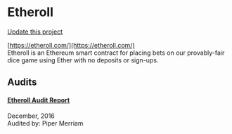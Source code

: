 
# Etheroll

[Update this project](https://github.com/ConsenSys/blockchainSecurityDB/edit/master/projects/etheroll.json)
  
[https://etheroll.com/](https://etheroll.com/)<br>
Etheroll is an Ethereum smart contract for placing bets on our provably-fair dice game using Ether with no deposits or sign-ups.


## Audits



#### [Etheroll Audit Report](https://gist.github.com/pipermerriam/cd0e94d24f8ca247bc4bc1e86b449116)

December, 2016<br>
Audited by: Piper Merriam<br>

      

  



